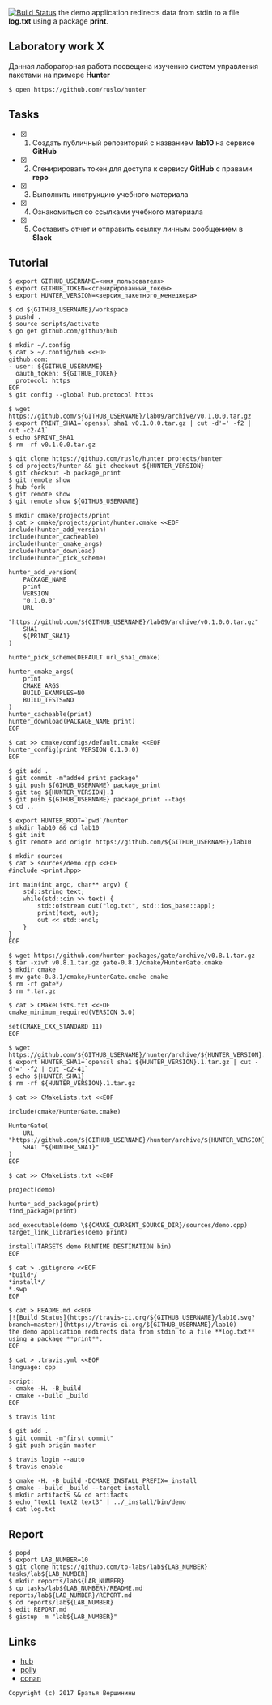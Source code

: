 [![Build Status](https://travis-ci.org/SashaPozhuev1/lab10.svg?branch=master)](https://travis-ci.org/SashaPozhuev1/lab10)
the demo application redirects data from stdin to a file **log.txt** using a package **print**.

## Laboratory work X

Данная лабораторная работа посвещена изучению систем управления пакетами на примере **Hunter**

```ShellSession
$ open https://github.com/ruslo/hunter
```

## Tasks

- [x] 1. Создать публичный репозиторий с названием **lab10** на сервисе **GitHub**
- [x] 2. Сгенирировать токен для доступа к сервису **GitHub** с правами **repo**
- [x] 3. Выполнить инструкцию учебного материала
- [x] 4. Ознакомиться со ссылками учебного материала
- [x] 5. Составить отчет и отправить ссылку личным сообщением в **Slack**

## Tutorial

```ShellSession
$ export GITHUB_USERNAME=<имя_пользователя>
$ export GITHUB_TOKEN=<сгенирированный_токен>
$ export HUNTER_VERSION=<версия_пакетного_менеджера>
```

```ShellSession
$ cd ${GITHUB_USERNAME}/workspace
$ pushd .
$ source scripts/activate
$ go get github.com/github/hub
```

```ShellSession
$ mkdir ~/.config
$ cat > ~/.config/hub <<EOF
github.com:
- user: ${GITHUB_USERNAME}
  oauth_token: ${GITHUB_TOKEN}
  protocol: https
EOF
$ git config --global hub.protocol https
```

```ShellSession
$ wget https://github.com/${GITHUB_USERNAME}/lab09/archive/v0.1.0.0.tar.gz
$ export PRINT_SHA1=`openssl sha1 v0.1.0.0.tar.gz | cut -d'=' -f2 | cut -c2-41`
$ echo $PRINT_SHA1
$ rm -rf v0.1.0.0.tar.gz
```

```ShellSession
$ git clone https://github.com/ruslo/hunter projects/hunter
$ cd projects/hunter && git checkout ${HUNTER_VERSION}
$ git checkout -b package_print
$ git remote show
$ hub fork
$ git remote show
$ git remote show ${GITHUB_USERNAME}
```

```ShellSession
$ mkdir cmake/projects/print
$ cat > cmake/projects/print/hunter.cmake <<EOF
include(hunter_add_version)
include(hunter_cacheable)
include(hunter_cmake_args)
include(hunter_download)
include(hunter_pick_scheme)

hunter_add_version(
    PACKAGE_NAME
    print
    VERSION
    "0.1.0.0"
    URL
    "https://github.com/${GITHUB_USERNAME}/lab09/archive/v0.1.0.0.tar.gz"
    SHA1
    ${PRINT_SHA1}
)

hunter_pick_scheme(DEFAULT url_sha1_cmake)

hunter_cmake_args(
    print
    CMAKE_ARGS
    BUILD_EXAMPLES=NO
    BUILD_TESTS=NO
)
hunter_cacheable(print)
hunter_download(PACKAGE_NAME print)
EOF
```

```ShellSession
$ cat >> cmake/configs/default.cmake <<EOF
hunter_config(print VERSION 0.1.0.0)
EOF

```

```ShellSession
$ git add .
$ git commit -m"added print package"
$ git push ${GIHUB_USERNAME} package_print
$ git tag ${HUNTER_VERSION}.1
$ git push ${GIHUB_USERNAME} package_print --tags
$ cd ..
```

```ShellSession
$ export HUNTER_ROOT=`pwd`/hunter
$ mkdir lab10 && cd lab10
$ git init
$ git remote add origin https://github.com/${GITHUB_USERNAME}/lab10
```

```ShellSession
$ mkdir sources
$ cat > sources/demo.cpp <<EOF
#include <print.hpp>

int main(int argc, char** argv) {
	std::string text;
	while(std::cin >> text) {
		std::ofstream out("log.txt", std::ios_base::app);
		print(text, out);
		out << std::endl;
	}
}
EOF
```

```ShellSession
$ wget https://github.com/hunter-packages/gate/archive/v0.8.1.tar.gz 
$ tar -xzvf v0.8.1.tar.gz gate-0.8.1/cmake/HunterGate.cmake
$ mkdir cmake
$ mv gate-0.8.1/cmake/HunterGate.cmake cmake
$ rm -rf gate*/
$ rm *.tar.gz
```

```ShellSession
$ cat > CMakeLists.txt <<EOF
cmake_minimum_required(VERSION 3.0)

set(CMAKE_CXX_STANDARD 11)
EOF
```

```ShellSession
$ wget https://github.com/${GITHUB_USERNAME}/hunter/archive/${HUNTER_VERSION}.1.tar.gz
$ export HUNTER_SHA1=`openssl sha1 ${HUNTER_VERSION}.1.tar.gz | cut -d'=' -f2 | cut -c2-41`
$ echo ${HUNTER_SHA1}
$ rm -rf ${HUNTER_VERSION}.1.tar.gz
```

```ShellSession
$ cat >> CMakeLists.txt <<EOF

include(cmake/HunterGate.cmake)

HunterGate(
    URL "https://github.com/${GITHUB_USERNAME}/hunter/archive/${HUNTER_VERSION}.1.tar.gz"
    SHA1 "${HUNTER_SHA1}"
)
EOF
```

```ShellSession
$ cat >> CMakeLists.txt <<EOF

project(demo)

hunter_add_package(print)
find_package(print)

add_executable(demo \${CMAKE_CURRENT_SOURCE_DIR}/sources/demo.cpp)
target_link_libraries(demo print)

install(TARGETS demo RUNTIME DESTINATION bin)
EOF
```

```ShellSession
$ cat > .gitignore <<EOF
*build*/
*install*/
*.swp
EOF
```

```ShellSession
$ cat > README.md <<EOF
[![Build Status](https://travis-ci.org/${GITHUB_USERNAME}/lab10.svg?branch=master)](https://travis-ci.org/${GITHUB_USERNAME}/lab10)
the demo application redirects data from stdin to a file **log.txt** using a package **print**.
EOF
```

```ShellSession
$ cat > .travis.yml <<EOF
language: cpp

script:   
- cmake -H. -B_build
- cmake --build _build
EOF
```

```ShellSession
$ travis lint
```

```ShellSession
$ git add .
$ git commit -m"first commit"
$ git push origin master
```

```ShellSession
$ travis login --auto
$ travis enable
```

```ShellSession
$ cmake -H. -B_build -DCMAKE_INSTALL_PREFIX=_install
$ cmake --build _build --target install
$ mkdir artifacts && cd artifacts
$ echo "text1 text2 text3" | ../_install/bin/demo
$ cat log.txt
```

## Report

```ShellSession
$ popd
$ export LAB_NUMBER=10
$ git clone https://github.com/tp-labs/lab${LAB_NUMBER} tasks/lab${LAB_NUMBER}
$ mkdir reports/lab${LAB_NUMBER}
$ cp tasks/lab${LAB_NUMBER}/README.md reports/lab${LAB_NUMBER}/REPORT.md
$ cd reports/lab${LAB_NUMBER}
$ edit REPORT.md
$ gistup -m "lab${LAB_NUMBER}"
```

## Links

- [hub](https://hub.github.com/)
- [polly](https://github.com/ruslo/polly)
- [conan](https://conan.io)

```
Copyright (c) 2017 Братья Вершинины
```
